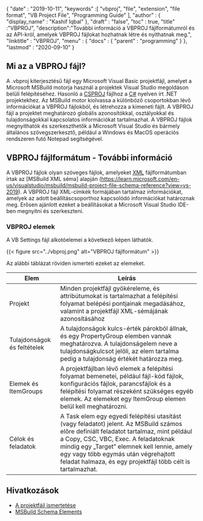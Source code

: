 {
  "date" : "2019-10-11",
  "keywords" :[ "vbproj", "file", "extension", "file format", "VB Project File", "Programming Guide" ],
  "author" : {
    "display_name" : "Kashif Iqbal"
},
  "draft" : "false",
  "toc" : true,
  "title" :"VBPROJ",
  "description":"További információ a VBPROJ fájlformátumról és az API-król, amelyek VBPROJ fájlokat hozhatnak létre és nyithatnak meg.",
  "linktitle" : "VBPROJ",
  "menu" : {
    "docs" : {
      "parent" : "programming"
}
},
  "lastmod" : "2020-09-10"
}

## Mi az a VBPROJ fájl?

A .vbproj kiterjesztésű fájl egy Microsoft Visual Basic projektfájl, amelyet a Microsoft MSBuild motorja használ a projektek Visual Studio megoldáson belüli felépítéséhez. Hasonló a [CSPROJ](/hu/programming/csproj/) fájlhoz a [C#](/hu/programming/cs/) nyelven írt .NET projektekhez. Az MSBuild motor kiolvassa a különböző csoportokban lévő információkat a VBPROJ fájlokból, és létrehozza a kimeneti fájlt. A VBPROJ fájl a projektet meghatározó globális azonosítókkal, osztályokkal és tulajdonságokkal kapcsolatos információkat tartalmazhat. A VBPROJ fájlok megnyithatók és szerkeszthetők a Microsoft Visual Studio és bármely általános szövegszerkesztő, például a Windows és MacOS operációs rendszeren futó Notepad segítségével.

## VBPROJ fájlformátum - További információ

A VBPROJ fájlok olyan szöveges fájlok, amelyeket [XML](/hu/web/xml/) fájlformátumban írtak az [MSBuild XML séma] alapján (https://learn.microsoft.com/en-us/visualstudio/msbuild/msbuild-project-file-schema-reference?view=vs-2019). A VBPROJ fájl XML-címkék formájában tartalmaz információkat, amelyek az adott beállításcsoporthoz kapcsolódó információkat határoznak meg. Erősen ajánlott ezeket a beállításokat a Microsoft Visual Studio IDE-ben megnyitni és szerkeszteni.

### VBPROJ elemek

A VB Settings fájl alkotóelemei a következő képen láthatók.

{{< figure src="../vbproj.png" alt="VBPROJ fájlformátum" >}}

Az alábbi táblázat röviden ismerteti ezeket az elemeket.

|Elem|Leírás|
---|---|
|Projekt| Minden projektfájl gyökéreleme, és attribútumokat is tartalmazhat a felépítési folyamat belépési pontjainak megadásához, valamint a projektfájl XML-sémájának azonosításához|
|Tulajdonságok és feltételek| A tulajdonságok kulcs-érték párokból állnak, és egy PropertyGroup elemben vannak meghatározva. A tulajdonságelem neve a tulajdonságkulcsot jelöli, az elem tartalma pedig a tulajdonság értékét határozza meg.|
|Elemek és ItemGroups|A projektfájlban lévő elemek a felépítési folyamat bemenetei, például fájl-kód fájlok, konfigurációs fájlok, parancsfájlok és a felépítési folyamat részeként szükséges egyéb elemek. Az elemeket egy ItemGroup elemen belül kell meghatározni.|
|Célok és feladatok| A Task elem egy egyedi felépítési utasítást (vagy feladatot) jelent. Az MSBuild számos előre definiált feladatot tartalmaz, mint például a Copy, CSC, VBC, Exec. A feladatoknak mindig egy „Target” elemnek kell lennie, amely egy vagy több egymás után végrehajtott feladat halmaza, és egy projektfájl több célt is tartalmazhat.|

## Hivatkozások

* [A projektfájl ismertetése](https://learn.microsoft.com/en-us/aspnet/web-forms/overview/deployment/web-deployment-in-the-enterprise/understanding-the-project-file)
* [MSBuild Schema Elements](https://learn.microsoft.com/en-us/visualstudio/msbuild/msbuild-project-file-schema-reference?view=vs-2019)

